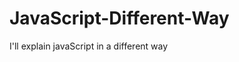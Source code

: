                                                                                                                                                                                               
# JavaScript-Different-Way
I'll explain javaScript in a different way       
  









